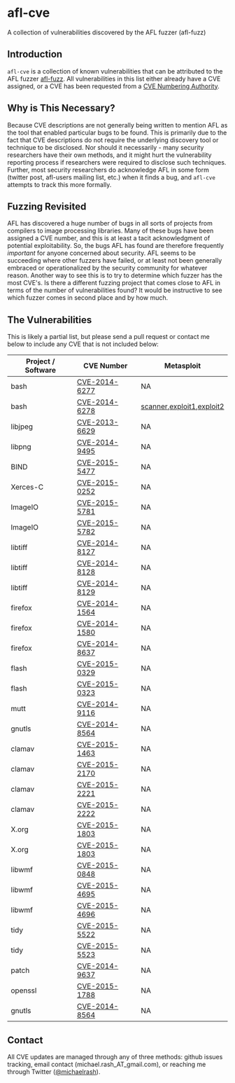 # afl-cve
A collection of vulnerabilities discovered by the AFL fuzzer (afl-fuzz)

## Introduction
`afl-cve` is a collection of known vulnerabilities that can be attributed to the
AFL fuzzer [afl-fuzz](http://lcamtuf.coredump.cx/afl/). All vulnerabilities in
this list either already have a CVE assigned, or a CVE has been requested from a
[CVE Numbering Authority](https://cve.mitre.org/cve/cna.html#participating_cnas).

## Why is This Necessary?
Because CVE descriptions are not generally being written to mention AFL as the
tool that enabled particular bugs to be found. This is primarily due to the fact
that CVE descriptions do not require the underlying discovery tool or technique
to be disclosed. Nor should it necessarily - many security researchers have their
own methods, and it might hurt the vulnerability reporting process if researchers
were required to disclose such techniques. Further, most security researchers do
acknowledge AFL in some form (twitter post, afl-users mailing list, etc.) when
it finds a bug, and `afl-cve` attempts to track this more formally.

## Fuzzing Revisited
AFL has discovered a huge number of bugs in all sorts of projects from compilers
to image processing libraries. Many of these bugs have been assigned a CVE number,
and this is at least a tacit acknowledgment of potential exploitability. So, the
bugs AFL has found are therefore frequently *important* for anyone concerned about
security. AFL seems to be succeeding where other fuzzers have failed, or at least
not been generally embraced or operationalized by the security community for
whatever reason. Another way to see this is to try to determine which fuzzer has
the most CVE's. Is there a different fuzzing project that comes close to AFL in
terms of the number of vulnerabilities found? It would be instructive to see
which fuzzer comes in second place and by how much.

## The Vulnerabilities
This is likely a partial list, but please send a pull request or contact me below
to include any CVE that is not included below:

| Project / Software | CVE Number | Metasploit |
| ------------------ | ---------- | ---------- |
| bash | [CVE-2014-6277](https://cve.mitre.org/cgi-bin/cvename.cgi?name=CVE-2014-6277) | NA |
| bash | [CVE-2014-6278](https://cve.mitre.org/cgi-bin/cvename.cgi?name=CVE-2014-6278) | [scanner](https://github.com/rapid7/metasploit-framework/blob/master/modules/auxiliary/scanner/http/apache_mod_cgi_bash_env.rb),[exploit1](https://github.com/rapid7/metasploit-framework/blob/master/modules/exploits/multi/http/apache_mod_cgi_bash_env_exec.rb),[exploit2](https://github.com/rapid7/metasploit-framework/blob/master/modules/exploits/multi/http/cups_bash_env_exec.rb) |
| libjpeg | [CVE-2013-6629](https://cve.mitre.org/cgi-bin/cvename.cgi?name=CVE-2013-6629) | NA |
| libpng | [CVE-2014-9495](https://cve.mitre.org/cgi-bin/cvename.cgi?name=CVE-2014-9495) | NA |
| BIND | [CVE-2015-5477](https://cve.mitre.org/cgi-bin/cvename.cgi?name=CVE-2015-5477) | NA |
| Xerces-C | [CVE-2015-0252](https://cve.mitre.org/cgi-bin/cvename.cgi?name=CVE-2015-0252) | NA |
| ImageIO | [CVE-2015-5781](https://cve.mitre.org/cgi-bin/cvename.cgi?name=CVE-2015-5781) | NA |
| ImageIO | [CVE-2015-5782](https://cve.mitre.org/cgi-bin/cvename.cgi?name=CVE-2015-5782) | NA |
| libtiff | [CVE-2014-8127](https://cve.mitre.org/cgi-bin/cvename.cgi?name=CVE-2014-8127) | NA |
| libtiff | [CVE-2014-8128](https://cve.mitre.org/cgi-bin/cvename.cgi?name=CVE-2014-8128) | NA |
| libtiff | [CVE-2014-8129](https://cve.mitre.org/cgi-bin/cvename.cgi?name=CVE-2014-8129) | NA |
| firefox | [CVE-2014-1564](https://cve.mitre.org/cgi-bin/cvename.cgi?name=CVE-2014-1564) | NA |
| firefox | [CVE-2014-1580](https://cve.mitre.org/cgi-bin/cvename.cgi?name=CVE-2014-1580) | NA |
| firefox | [CVE-2014-8637](https://cve.mitre.org/cgi-bin/cvename.cgi?name=CVE-2014-8637) | NA |
| flash | [CVE-2015-0329](https://cve.mitre.org/cgi-bin/cvename.cgi?name=CVE-2015-0329) | NA |
| flash | [CVE-2015-0323](https://cve.mitre.org/cgi-bin/cvename.cgi?name=CVE-2015-0323) | NA |
| mutt | [CVE-2014-9116](https://cve.mitre.org/cgi-bin/cvename.cgi?name=CVE-2014-9116) | NA |
| gnutls | [CVE-2014-8564](https://cve.mitre.org/cgi-bin/cvename.cgi?name=CVE-2014-8564) | NA |
| clamav | [CVE-2015-1463](https://cve.mitre.org/cgi-bin/cvename.cgi?name=CVE-2015-1463) | NA |
| clamav | [CVE-2015-2170](https://cve.mitre.org/cgi-bin/cvename.cgi?name=CVE-2015-2170) | NA |
| clamav | [CVE-2015-2221](https://cve.mitre.org/cgi-bin/cvename.cgi?name=CVE-2015-2221) | NA |
| clamav | [CVE-2015-2222](https://cve.mitre.org/cgi-bin/cvename.cgi?name=CVE-2015-2222) | NA |
| X.org | [CVE-2015-1803](https://cve.mitre.org/cgi-bin/cvename.cgi?name=CVE-2015-1803) | NA |
| X.org | [CVE-2015-1803](https://cve.mitre.org/cgi-bin/cvename.cgi?name=CVE-2015-1803) | NA |
| libwmf | [CVE-2015-0848](https://cve.mitre.org/cgi-bin/cvename.cgi?name=CVE-2015-0848) | NA |
| libwmf | [CVE-2015-4695](https://cve.mitre.org/cgi-bin/cvename.cgi?name=CVE-2015-4695) | NA |
| libwmf | [CVE-2015-4696](https://cve.mitre.org/cgi-bin/cvename.cgi?name=CVE-2015-4696) | NA |
| tidy | [CVE-2015-5522](https://cve.mitre.org/cgi-bin/cvename.cgi?name=CVE-2015-5522) | NA |
| tidy | [CVE-2015-5523](https://cve.mitre.org/cgi-bin/cvename.cgi?name=CVE-2015-5523) | NA |
| patch | [CVE-2014-9637](https://cve.mitre.org/cgi-bin/cvename.cgi?name=CVE-2014-9637) | NA |
| openssl | [CVE-2015-1788](https://cve.mitre.org/cgi-bin/cvename.cgi?name=CVE-2015-1788) | NA |
| gnutls | [CVE-2014-8564](https://cve.mitre.org/cgi-bin/cvename.cgi?name=CVE-2014-8564) | NA |

## Contact
All CVE updates are managed through any of three methods: github issues tracking, email
contact (michael.rash_AT_gmail.com), or reaching me through
Twitter ([@michaelrash](https://twitter.com/michaelrash)).
